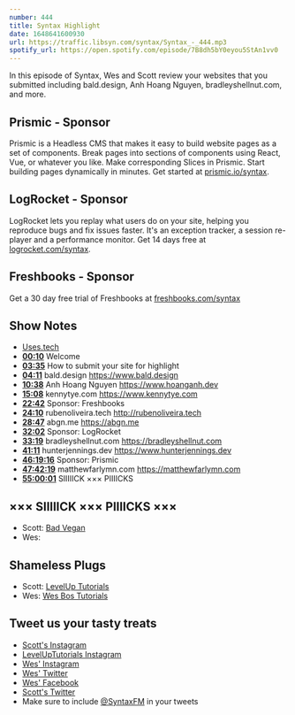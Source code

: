 ```yaml
---
number: 444
title: Syntax Highlight
date: 1648641600930
url: https://traffic.libsyn.com/syntax/Syntax_-_444.mp3
spotify_url: https://open.spotify.com/episode/7B8dh5bY0eyou5StAn1vv0
---
```


In this episode of Syntax, Wes and Scott review your websites that you submitted including bald.design, Anh Hoang Nguyen, bradleyshellnut.com, and more.

## Prismic  - Sponsor

Prismic is a Headless CMS that makes it easy to build website pages as a set of components. Break pages into sections of components using React, Vue, or whatever you like. Make corresponding Slices in Prismic. Start building pages dynamically in minutes. Get started at [prismic.io/syntax](https://prismic.io/syntax).

## LogRocket - Sponsor

LogRocket lets you replay what users do on your site, helping you reproduce bugs and fix issues faster. It's an exception tracker, a session re-player and a performance monitor. Get 14 days free at [logrocket.com/syntax](https://logrocket.com/syntax).

## Freshbooks - Sponsor

Get a 30 day free trial of Freshbooks at [freshbooks.com/syntax](https://freshbooks.com/syntax)

## Show Notes

* [Uses.tech](https://uses.tech)
* **[00:10](#t=00:10)** Welcome
* **[03:35](#t=03:35)** How to submit your site for highlight
* **[04:11](#t=04:11)** bald.design
<https://www.bald.design>
* **[10:38](#t=10:38)** Anh Hoang Nguyen
<https://www.hoanganh.dev>
* **[15:08](#t=15:08)** kennytye.com
<https://www.kennytye.com>
* **[22:42](#t=22:42)** Sponsor: Freshbooks
* **[24:10](#t=24:10)** rubenoliveira.tech
<http://rubenoliveira.tech>
* **[28:47](#t=28:47)** abgn.me
<https://abgn.me>
* **[32:02](#t=32:02)** Sponsor: LogRocket
* **[33:19](#t=33:19)** bradleyshellnut.com
<https://bradleyshellnut.com>
* **[41:11](#t=41:11)** hunterjennings.dev
<https://www.hunterjennings.dev>
* **[46:19:16](#t=46:19:16)** Sponsor: Prismic
* **[47:42:19](#t=47:42:19)** matthewfarlymn.com
<https://matthewfarlymn.com>
* **[55:00:01](#t=55:00:01)** SIIIIICK ××× PIIIICKS

## ××× SIIIIICK ××× PIIIICKS ×××

* Scott: [Bad Vegan](https://www.netflix.com/ca/title/81470938)
* Wes:

## Shameless Plugs

* Scott: [LevelUp Tutorials](https://leveluptutorials.com/)
* Wes: [Wes Bos Tutorials](https://wesbos.com/courses)

## Tweet us your tasty treats

* [Scott's Instagram](https://www.instagram.com/stolinski/)
* [LevelUpTutorials Instagram](https://www.instagram.com/LevelUpTutorials/)
* [Wes' Instagram](https://www.instagram.com/wesbos/)
* [Wes' Twitter](https://twitter.com/wesbos)
* [Wes' Facebook](https://www.facebook.com/wesbos.developer)
* [Scott's Twitter](https://twitter.com/stolinski)
* Make sure to include [@SyntaxFM](https://twitter.com/SyntaxFM) in your tweets
